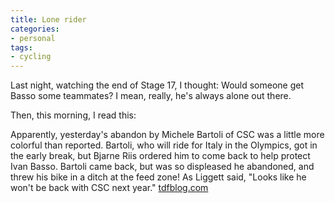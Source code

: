 ```yaml
---
title: Lone rider
categories:
- personal
tags:
- cycling
---
```


Last night, watching the end of Stage 17, I thought: Would someone get Basso some teammates?  I mean, really, he's always alone out there.

Then, this morning, I read this:


> 
Apparently, yesterday's abandon by Michele Bartoli of CSC was a little more colorful than reported. Bartoli, who will ride for Italy in the Olympics, got in the early break, but Bjarne Riis ordered him to come back to help protect Ivan Basso. Bartoli came back, but was so displeased he abandoned, and threw his bike in a ditch at the feed zone! As Liggett said, "Looks like he won't be back with CSC next year."
[tdfblog.com][1]

   [1]: http://www.tdfblog.com/2004/07/stage_18_underw.html
